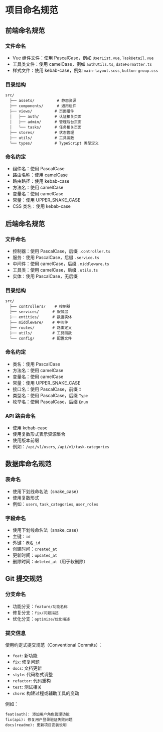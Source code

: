 # 项目命名规范

## 前端命名规范

### 文件命名
- Vue 组件文件：使用 PascalCase，例如 `UserList.vue`, `TaskDetail.vue`
- 工具类文件：使用 camelCase，例如 `authUtils.ts`, `dateFormatter.ts`
- 样式文件：使用 kebab-case，例如 `main-layout.scss`, `button-group.css`

### 目录结构
```
src/
  ├── assets/          # 静态资源
  ├── components/      # 通用组件
  ├── views/          # 页面组件
  │   ├── auth/       # 认证相关页面
  │   ├── admin/      # 管理后台页面
  │   └── tasks/      # 任务相关页面
  ├── stores/         # 状态管理
  ├── utils/          # 工具函数
  └── types/          # TypeScript 类型定义
```

### 命名约定
- 组件名：使用 PascalCase
- 路由名称：使用 camelCase
- 路由路径：使用 kebab-case
- 方法名：使用 camelCase
- 变量名：使用 camelCase
- 常量：使用 UPPER_SNAKE_CASE
- CSS 类名：使用 kebab-case

## 后端命名规范

### 文件命名
- 控制器：使用 PascalCase，后缀 `.controller.ts`
- 服务：使用 PascalCase，后缀 `.service.ts`
- 中间件：使用 camelCase，后缀 `.middleware.ts`
- 工具类：使用 camelCase，后缀 `.utils.ts`
- 实体：使用 PascalCase，无后缀

### 目录结构
```
src/
  ├── controllers/    # 控制器
  ├── services/      # 服务层
  ├── entities/      # 数据实体
  ├── middleware/    # 中间件
  ├── routes/        # 路由定义
  ├── utils/         # 工具函数
  └── config/        # 配置文件
```

### 命名约定
- 类名：使用 PascalCase
- 方法名：使用 camelCase
- 变量名：使用 camelCase
- 常量：使用 UPPER_SNAKE_CASE
- 接口名：使用 PascalCase，前缀 `I`
- 类型名：使用 PascalCase，后缀 `Type`
- 枚举名：使用 PascalCase，后缀 `Enum`

### API 路由命名
- 使用 kebab-case
- 使用复数形式表示资源集合
- 使用版本前缀
- 例如：`/api/v1/users`, `/api/v1/task-categories`

## 数据库命名规范

### 表命名
- 使用下划线命名法（snake_case）
- 使用复数形式
- 例如：`users`, `task_categories`, `user_roles`

### 字段命名
- 使用下划线命名法（snake_case）
- 主键：`id`
- 外键：`表名_id`
- 创建时间：`created_at`
- 更新时间：`updated_at`
- 删除时间：`deleted_at`（用于软删除）

## Git 提交规范

### 分支命名
- 功能分支：`feature/功能名称`
- 修复分支：`fix/问题描述`
- 优化分支：`optimize/优化描述`

### 提交信息
使用约定式提交规范（Conventional Commits）：
- `feat`: 新功能
- `fix`: 修复问题
- `docs`: 文档更新
- `style`: 代码格式调整
- `refactor`: 代码重构
- `test`: 测试相关
- `chore`: 构建过程或辅助工具的变动

例如：
```
feat(auth): 添加用户角色管理功能
fix(api): 修复用户登录验证失败问题
docs(readme): 更新项目安装说明
``` 
